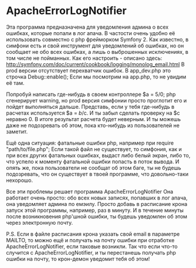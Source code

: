 ApacheErrorLogNotifier
======================
Эта программа предназначена для уведомления админа о всех ошибках, которые попали в лог апача.
В частости очень удобно её использовать совместно с php фрейморком Symfony 2.
Как известно, в симфони есть и свой инструмент для уведомлений об ошибках, но он сообщает не обо всех ошибках, а лишь о выброшенных исключениях, в том числе не пойманных.
Как его настроить - описано здесь:
http://symfony.com/doc/current/cookbook/logging/monolog_email.html
В prod версии отсутствует перехватчик ошибок. В app_dev.php это строчка 
Debug::enable();
Если мы посмотрим на app.php, то не увидим её там.

Попробуй написать где-нибудь в своем контроллере $a = 5/0;
php сгенерирует warning, но prod версия симфонии просто проглотит его и пойдет выполняться дальше.
Представь, если у тебя где-нибудь в расчетах используется $a = $b/$c. И ты забыл сделать проверку на $c неравно 0.
В итоге результат расчета будет неверным. И ты можешь даже не подозревать об этом, пока кто-нибудь из пользователей не заметит.

Ещё одна ситуация: фатальные ошибки php, например при require "path/to/file.php";
Если такой файл не существует, то симфония, как и при всех других фатальных ошибках, выдаст либо белый экран, либо то, что успело к моменту фатальной ошибки попасть в поток вывода.
И опять же, пока пользователи не сообщат об этом баге, ты не будешь подозревать, что он существует в твоей программе, что довольно-таки нехорошо.

Все эти проблемы решает программа ApacheErrorLogNotifier
Она работает очень просто: обо всех новых записях, попавших в лог апача, она уведомляет админа по емэилу.
Просто добавь в расписание крона запуск этой программы, например, раз в минуту. И в течение минуты после возникновения php'шной ошибки, ты будешь уведомлен об этом через электронную почту.

P.S. Если в файле расписания крона указать свой email в параметре MAILTO, то можно ещё и получать на почту ошибки при отработке ApacheErrorLogNotifier, если таковые возникли.
Так что если что-то случится с ApacheErrorLogNotifier, и ты перестанешь получать php ошибки на почту, то крон-демон уведомит тебя об этом!